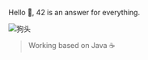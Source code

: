 Hello 👋, 42 is an answer for everything.

![狗头](https://github.com/bxb100/bxb100/raw/master/png.png)

> Working based on Java ☕
